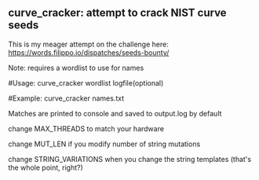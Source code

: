 ## curve_cracker: attempt to crack NIST curve seeds

This is my meager attempt on the challenge here:  https://words.filippo.io/dispatches/seeds-bounty/

Note: requires a wordlist to use for names

#Usage: curve_cracker wordlist logfile(optional)

#Example: curve_cracker names.txt

Matches are printed to console and saved to output.log by default

change MAX_THREADS to match your hardware

change MUT_LEN if you modify number of string mutations

change STRING_VARIATIONS when you change the string templates (that's the whole point, right?)